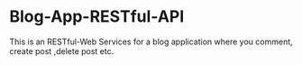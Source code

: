 # Blog-App-RESTful-API
This is an RESTful-Web Services for a blog application where you comment, create post ,delete post etc. 
